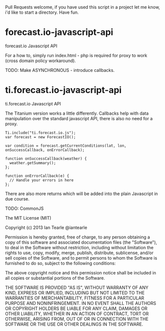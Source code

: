 Pull Requests welcome, if you have used this script in a project let me know, i'd like to start a directory. Have fun. 

forecast.io-javascript-api
==========================

forecast.io Javascript API

For a how to, simply run index.html - php is required for proxy to work (cross domain policy workaround).

TODO: 
  Make ASYNCHRONOUS - introduce callbacks.

ti.forecast.io-javascript-api
=============================

ti.forecast.io Javascript API

The Titanium version works a little differently. Callbacks help with data manipulation over the standard javascript API,
there is also no need for a proxy.

    Ti.include("ti.forecast.io.js");
    var forecast = new ForecastIO();
    
    var condition = forecast.getCurrentConditions(lat, lon, onSuccessCallback, onErrorCallback);
    
    function onSuccessCallback(weather) {
      weather.getSummary();
    };
    
    function onErrorCallback(e) {
      // Handle your errors in here
    };
    
There are also more returns which will be added into the plain Javascript in due course. 

TODO: CommonJS
    
The MIT License (MIT)

Copyright (c) 2013 Ian Tearle @iantearle

Permission is hereby granted, free of charge, to any person obtaining a copy
of this software and associated documentation files (the "Software"), to deal
in the Software without restriction, including without limitation the rights
to use, copy, modify, merge, publish, distribute, sublicense, and/or sell
copies of the Software, and to permit persons to whom the Software is
furnished to do so, subject to the following conditions:

The above copyright notice and this permission notice shall be included in
all copies or substantial portions of the Software.

THE SOFTWARE IS PROVIDED "AS IS", WITHOUT WARRANTY OF ANY KIND, EXPRESS OR
IMPLIED, INCLUDING BUT NOT LIMITED TO THE WARRANTIES OF MERCHANTABILITY,
FITNESS FOR A PARTICULAR PURPOSE AND NONINFRINGEMENT. IN NO EVENT SHALL THE
AUTHORS OR COPYRIGHT HOLDERS BE LIABLE FOR ANY CLAIM, DAMAGES OR OTHER
LIABILITY, WHETHER IN AN ACTION OF CONTRACT, TORT OR OTHERWISE, ARISING FROM,
OUT OF OR IN CONNECTION WITH THE SOFTWARE OR THE USE OR OTHER DEALINGS IN
THE SOFTWARE.
